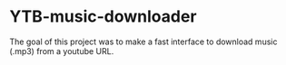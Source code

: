 # YTB-music-downloader

The goal of this project was to make a fast interface to download music (.mp3) from a youtube URL.
